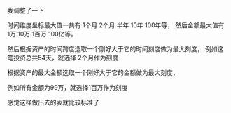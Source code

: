 ﻿我调整了一下

时间维度坐标最大值一共有 1个月 2个月 半年 10年 100年等，
然后金额最大值有 1万 10万 1百万 100亿等。

然后根据资产的时间跨度选取一个刚好大于它的时间刻度做为最大刻度，
例如这笔投资总共54天，就选择 2个月作为刻度

根据资产的最大金额选取一个刚好大于它的金额做为最大刻度，

例如所有金额为99万，就选择1百万作为刻度

感觉这样做出去的表就比较标准了



